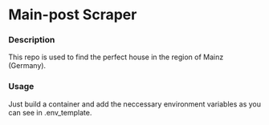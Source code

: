 # Main-post Scraper

### Description
This repo is used to find the perfect house in the region of Mainz (Germany).

### Usage
Just build a container and add the neccessary environment variables as you can see in .env_template.